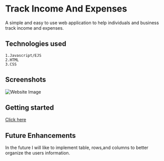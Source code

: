# Track Income And Expenses

A simple and easy to use web application to help individuals and business track income and expenses.

  
  ## Technologies used
    1.Javascript/EJS
    2.HTML
    3.CSS
    
## Screenshots 

![Website Image](https://imgur.com/a/30u8f82)


## Getting started

[Click here](https://jquan-money-tracker.herokuapp.com/)

## Future Enhancements 
In the future I will like to implement table, rows,and columns to better organize the users information.